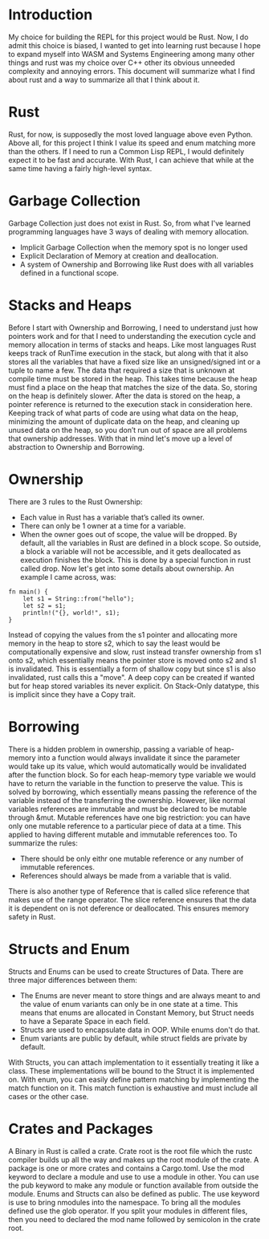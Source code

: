 # Introduction

My choice for building the REPL for this project would be Rust. Now, I do admit this choice is biased, I wanted to get into learning rust because I hope to expand myself into WASM and Systems Engineering among many other things and rust was my choice over C++ other its obvious unneeded complexity and annoying errors.  This document will summarize what I find about rust and a way to summarize all that I think about it.

# Rust

Rust, for now, is supposedly the most loved language above even Python. Above all, for this project I think I value its speed and enum matching more than the others. If I need to run a Common Lisp REPL, I would definitely expect it to be fast and accurate. With Rust, I can achieve that while at the same time having a fairly high-level syntax.

# Garbage Collection

Garbage Collection just does not exist in Rust. So, from what I've learned programming languages have 3 ways of dealing with memory allocation.
* Implicit Garbage Collection when the memory spot is no longer used
* Explicit Declaration of Memory at creation and deallocation.
* A system of Ownership and Borrowing like Rust does with all variables defined in a functional scope.

# Stacks and Heaps

Before I start with Ownership and Borrowing, I need to understand just how pointers work and for that I need to understanding the execution cycle and memory allocation in terms of stacks and heaps. Like most languages Rust keeps track of RunTime execution in the stack, but along with that it also stores all the variables that have a fixed size like an unsigned/signed int or a tuple to name a few. The data that required a size that is unknown at compile time must be stored in the heap. This takes time because the heap must find a place on the heap that matches the size of the data. So, storing on the heap is definitely slower. After the data is stored on the heap, a pointer reference is returned to the execution stack in consideration here. Keeping track of what parts of code are using what data on the heap, minimizing the amount of duplicate data on the heap, and cleaning up unused data on the heap, so you don’t run out of space are all problems that ownership addresses. With that in mind let's move up a level of abstraction to Ownership and Borrowing.

# Ownership

There are 3 rules to the Rust Ownership:
* Each value in Rust has a variable that’s called its owner.
* There can only be 1 owner at a time for a variable.
* When the owner goes out of scope, the value will be dropped.
By default, all the variables in Rust are defined in a block scope. So outside, a block a variable will not be accessible, and it gets deallocated as execution finishes the block. This is done by a special function in rust called drop. Now let's get into some details about ownership. An example I came across, was:

```
fn main() {
    let s1 = String::from("hello");
    let s2 = s1;
    println!("{}, world!", s1);
}
```
Instead of copying the values from the s1 pointer and allocating more memory in the heap to store s2, which to say the least would be computationally expensive and slow, rust instead transfer ownership from s1 onto s2, which essentially means the pointer store is moved onto s2 and s1 is invalidated. This is essentially a form of shallow copy but since s1 is also invalidated, rust calls this a "move". A deep copy can be created if wanted but for heap stored variables its never explicit. On Stack-Only datatype, this is implicit since they have a Copy trait.

# Borrowing

There is a hidden problem in ownership, passing a variable of heap-memory into a function would always invalidate it since the parameter would take up its value, which would automatically would be invalidated after the function block. So for each heap-memory type variable we would have to return the variable in the function to preserve the value. This is solved by borrowing, which essentially means passing the reference of the variable instead of the transferring the ownership. However, like normal variables references are immutable and must be declared to be mutable through &mut. Mutable references have one big restriction: you can have only one mutable reference to a particular piece of data at a time. This applied to having different mutable and immutable references too. To summarize the rules:
* There should be only eithr one mutable reference or any number of immutable references.
* References should always be made from a variable that is valid.

There is also another type of Reference that is called slice reference that makes use of the range operator. The slice reference ensures that the data it is dependent on is not deference or deallocated. This ensures memory safety in Rust.

# Structs and Enum

Structs and Enums can be used to create Structures of Data. There are three major differences between them:
* The Enums are never meant to store things and are always meant to and the value of enum variants can only be in one state at a time. This means that enums are allocated in Constant Memory, but Struct needs to have a Separate Space in each field.
* Structs are used to encapsulate data in OOP. While enums don't do that.
* Enum variants are public by default, while struct fields are private by default.

With Structs, you can attach implementation to it essentially treating it like a class. These implementations will be bound to the Struct it is implemented on. With enum, you can easily define pattern matching by implementing the match function on it. This match function is exhaustive and must include all cases or the other case.

# Crates and Packages

A Binary in Rust is called a crate. Crate root is the root file which the rustc compiler builds up all the way and makes up the root module of the crate. A package is one or more crates and contains a Cargo.toml. Use the mod keyword to declare a module and use to use a module in other. You can use the pub keyword to make any module or function available from outside the module. Enums and Structs can also be defined as public. The use keyword is use to bring nmodules into the namespace. To bring all the modules defined use the glob operator. If you split your modules in different files, then you need to declared the mod name followed by semicolon in the crate root.





